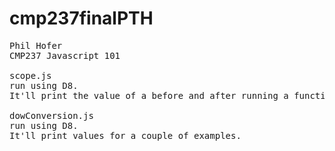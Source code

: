 # cmp237finalPTH

<pre>
Phil Hofer
CMP237 Javascript 101

scope.js
run using D8. 
It'll print the value of a before and after running a function.

dowConversion.js
run using D8.
It'll print values for a couple of examples.
</pre>
